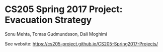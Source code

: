 # CS205 Spring 2017 Project: Evacuation Strategy

Sonu Mehta, Tomas Gudmundsson,  Dali Moghimi

See website:
https://cs205-project.github.io/CS205-Spring2017-Projects/
